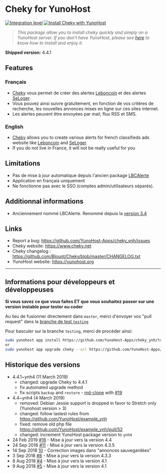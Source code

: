 # Cheky for YunoHost

[![Integration level](https://dash.yunohost.org/integration/cheky.svg)](https://dash.yunohost.org/appci/app/cheky)
[![Install Cheky with YunoHost](https://install-app.yunohost.org/install-with-yunohost.png)](https://install-app.yunohost.org/?app=cheky)

> *This package allow you to install cheky quickly and simply on a YunoHost server.
If you don't have YunoHost, please see [here](https://yunohost.org/#/install) to know how to install and enjoy it.*

**Shipped version:** 4.4.1

## Features

### Français

* [Cheky](https://www.cheky.net) vous permet de créer des alertes [Leboncoin](http://leboncoin.fr/) et des alertes [SeLoger](http://www.seloger.com/).
* Vous pouvez ainsi suivre gratuitement, en fonction de vos critères de recherche, les nouvelles annonces mises en ligne sur ces sites internet.
* Les alertes peuvent être envoyées par mail, flux RSS et SMS.

### English

* [Cheky](https://www.cheky.net) allows you to create various alerts for french classifieds ads website like [Leboncoin](http://leboncoin.fr/) and [SeLoger](http://www.seloger.com/).
* If you do not live in France, it will not be really useful for you

## Limitations

* Pas de mise à jour automatique depuis l'ancien package [LBCAlerte](https://github.com/YunoHost-Apps/LBCAlerte_ynh)
* Application en français uniquement
* Ne fonctionne pas avec le SSO (comptes admin/utilisateurs séparés).

## Additionnal informations

* Anciennement nommé LBCAlerte. Renommé depuis la [version 3.4](https://www.cheky.net/changelog#v3_4)

## Links

* Report a bug: https://github.com/YunoHost-Apps/cheky_ynh/issues
* Cheky website: https://www.cheky.net
* Cheky changelog : https://github.com/Blount/Cheky/blob/master/CHANGELOG.txt
* YunoHost website: https://yunohost.org

---

## Informations pour développeurs et développeuses

**Si vous savez ce que vous faites ET que vous souhaitez passer sur une version instable pour tester ou coder**

Au lieu de fusionner directement dans `master`, merci d'envoyer vos "pull request" dans la [branche de test `testing`](https://github.com/YunoHost-Apps/cheky_ynh/tree/testing)

Pour basculer sur la branche `testing`, merci de procéder ainsi:

```bash
sudo yunohost app install https://github.com/YunoHost-Apps/cheky_ynh/tree/testing --debug
or
sudo yunohost app upgrade cheky --url https://github.com/YunoHost-Apps/cheky_ynh/tree/testing --debug
```

## Historique des versions

* 4.4.1~ynh4 (11 March 2019)
  * changed: upgrade Cheky to 4.4.1
  * fix automated upgrade method
  * fix scripts `backup` and `restore` - [md-clone](https://github.com/md-clone) with [#19](https://github.com/YunoHost-Apps/cheky_ynh/pull/19)
* 4.4~ynh4 (4 March 2019)
  * removed: Debian Jessie support is dropped in favor to Stretch only (Yunohost version > 3)
  * changed: follow lastest rules from <https://github.com/YunoHost/example_ynh>
  * fixed: remove old php file <https://github.com/YunoHost/example_ynh/pull/52>
  * changed: increment YunoHost package version to `ynh4`
* 24 Feb 2019 [#16](https://github.com/YunoHost-Apps/cheky_ynh/pull/16) - Mise à jour vers la version 4.4
* 24 Sep 2018 [#11](https://github.com/YunoHost-Apps/cheky_ynh/pull/11) - Mise à jour vers la version 4.3.5
* 14 Sep 2018 [10](https://github.com/YunoHost-Apps/cheky_ynh/pull/10) - Correction images dans "annonces sauvegardées"
* 3 Sep 2018 [#8](https://github.com/YunoHost-Apps/cheky_ynh/pull/8) - Mise à jour vers la version 4.3.3
* 8 Aug 2018 [#4](https://github.com/YunoHost-Apps/cheky_ynh/pull/4) - Mise à jour vers la version 4.1
* 9 Aug 2018 [#5](https://github.com/YunoHost-Apps/cheky_ynh/pull/5) - Mise à jour vers la version 4.1

